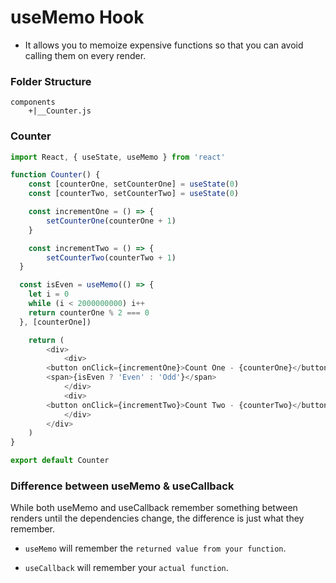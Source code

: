 #   useMemo Hook

-   It allows you to memoize expensive functions so that you can avoid calling them on every render.

### Folder Structure
```
components
    +|__Counter.js
```

### Counter
```js
import React, { useState, useMemo } from 'react'

function Counter() {
	const [counterOne, setCounterOne] = useState(0)
	const [counterTwo, setCounterTwo] = useState(0)

	const incrementOne = () => {
		setCounterOne(counterOne + 1)
	}

	const incrementTwo = () => {
		setCounterTwo(counterTwo + 1)
  }

  const isEven = useMemo(() => {
    let i = 0
    while (i < 2000000000) i++
    return counterOne % 2 === 0
  }, [counterOne])

	return (
		<div>
			<div>
        <button onClick={incrementOne}>Count One - {counterOne}</button>
        <span>{isEven ? 'Even' : 'Odd'}</span>
			</div>
			<div>
        <button onClick={incrementTwo}>Count Two - {counterTwo}</button>
			</div>
		</div>
	)
}

export default Counter
```

### Difference between useMemo & useCallback

While both useMemo and useCallback remember something between renders until the dependencies change, the difference is just what they remember.

-   `useMemo` will remember the `returned value from your function`.

-   `useCallback` will remember your `actual function`.

